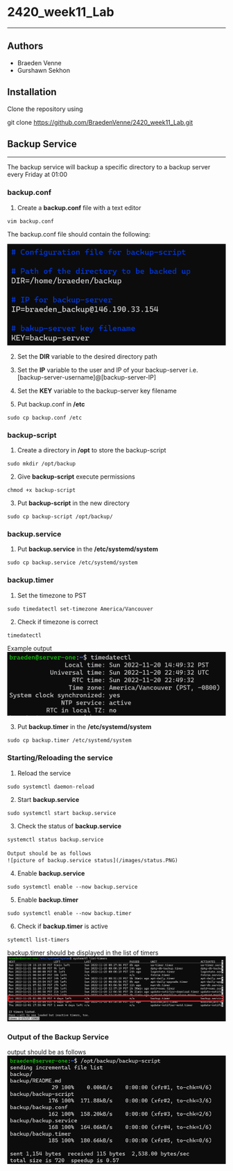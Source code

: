 # 2420_week11_Lab
***

## Authors
  - Braeden Venne
  - Gurshawn Sekhon

## Installation
Clone the repository using

  git clone https://github.com/BraedenVenne/2420_week11_Lab.git

## Backup Service
***
The backup service will backup a specific directory to a backup server every Friday at 01:00

### backup.conf
  1. Create a **backup.conf** file with a text editor
  
    vim backup.conf
 
  The backup.conf file should contain the following:

  ![picture of backup.conf](/images/backup-conf.PNG)

  2. Set the **DIR** variable to the desired directory path

  3. Set the **IP** variable to the user and IP of your backup-server 
  i.e. [backup-server-username]@[backup-server-IP]

  4. Set the **KEY** variable to the backup-server key filename
  
  5. Put backup.conf in **/etc**

    sudo cp backup.conf /etc

  ### backup-script
  1. Create a directory in **/opt** to store the backup-script
  
    sudo mkdir /opt/backup
  
  2. Give **backup-script** execute permissions

    chmod +x backup-script

  3. Put **backup-script** in the new directory  
    
    sudo cp backup-script /opt/backup/

  ### backup.service
  1. Put **backup.service** in the **/etc/systemd/system**

    sudo cp backup.service /etc/systemd/system
 
  ### backup.timer 
  1. Set the timezone to PST
    
    sudo timedatectl set-timezone America/Vancouver

  2. Check if timezone is correct
    
    timedatectl
   
   Example output
   ![picture of current timezone](/images/timezone.PNG)

  3. Put **backup.timer** in the **/etc/systemd/system**

    sudo cp backup.timer /etc/systemd/system

  ### Starting/Reloading the service
  1. Reload the service

    sudo systemctl daemon-reload

  2. Start **backup.service**

    sudo systemctl start backup.service

  3. Check the status of **backup.service**
  
    systemctl status backup.service
    
    Output should be as follows
    ![picture of backup.service status](/images/status.PNG)

  4. Enable **backup.service**

    sudo systemctl enable --now backup.service
    
  5. Enable **backup.timer** 
    
    sudo systemctl enable --now backup.timer

  6. Check if **backup.timer** is active 

    sytemctl list-timers

  backup.timer should be displayed in the list of timers
  ![picture of active timers](/images/checktimer.png)
  
  ### Output of the Backup Service
  output should be as follows
  ![picture of the output](/images/output.PNG)
